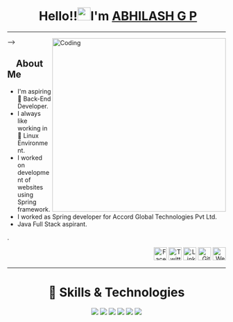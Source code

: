 <!--
**acedragneel/acedragneel** is a ✨ _special_ ✨ repository because its `README.md` (this file) appears on your GitHub profile.-->

 <h1 align="center">️ Hello!!<img src="https://raw.githubusercontent.com/KarthikNayak024/KarthikNayak024/master/assets/wave.gif" alt="waving hand" width="30px">I'm <a href="https://chandusanjith
.github.io/">ABHILASH G P</a> </h1>

---

<p align="center">


<img align="right" alt="Coding" width="400" src="https://media.giphy.com/media/Y4ak9Ki2GZCbJxAnJD/giphy.gif">-->
</br>

## &nbsp; &nbsp; **About Me**

- I'm aspiring 🔭️ Back-End Developer.
- I always like working in 🐧️ Linux Environment.
- I worked on development of websites using Spring framework. 
- I worked as Spring developer for Accord Global Technologies Pvt Ltd.  
- Java Full Stack aspirant.

.

<p align="right">
<a href="https://github.com/acedragneel" target="_blank"><img src="https://raw.githubusercontent.com/nakulbhati/nakulbhati/master/contain/fb.png" alt="Facebook" width="30"></a>
<a href="https://github.com/acedragneel" target="_blank"><img src="https://raw.githubusercontent.com/nakulbhati/nakulbhati/master/contain/tw.png" alt="Twitter" width="30"></a>
<a href="https://www.linkedin.com/in/abhilash-gp-35a923150/" target="_blank"><img src="https://raw.githubusercontent.com/nakulbhati/nakulbhati/master/contain/in.png" alt="LinkedIn" width="30"></a>
<a href="https://github.com/acedragneel" target="_blank"><img src="https://raw.githubusercontent.com/nakulbhati/nakulbhati/master/contain/git.png" alt="GitHub" width="30"></a>
<a href="https://github.com/acedragneel" target="_blank"><img src="https://raw.githubusercontent.com/nakulbhati/nakulbhati/master/contain/www.png" alt="Website" width="30"></a>
</p></p>

---

<h1 align="center"> 🚀 Skills & Technologies</h1>
<p align="center">
<img src="https://img.shields.io/badge/java%20-%23323330.svg?&style=for-the-badge&logo=Java&logoColor=%23F7DF1E"/>
<img src="https://img.shields.io/badge/spring%20-%2314354C.svg?&style=for-the-badge&logo=Spring&logoColor=green"/>
 <img src="https://img.shields.io/badge/hibernate%20-%2314354C.svg?&style=for-the-badge&logo=Hibernate&logoColor=green"/>
<img src="https://img.shields.io/badge/AWS%20-%23FF9900.svg?&style=for-the-badge&logo=amazon-aws&logoColor=white"/>
<img src="https://img.shields.io/badge/Android-3DDC84?logo=android&logoColor=white&style=for-the-badge" />
<img src="https://img.shields.io/badge/windows-0078D6?logo=windows&logoColor=white&style=for-the-badge" />
</p>

